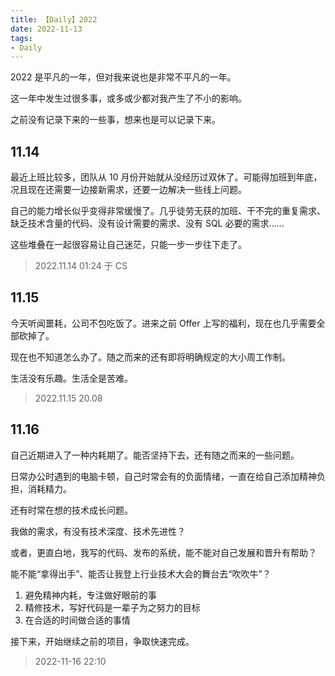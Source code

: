 ```yaml
---
title: 【Daily】2022
date: 2022-11-13
tags:
- Daily
---
```


2022 是平凡的一年，但对我来说也是非常不平凡的一年。

这一年中发生过很多事，或多或少都对我产生了不小的影响。

之前没有记录下来的一些事，想来也是可以记录下来。

## 11.14

最近上班比较多，团队从 10 月份开始就从没经历过双休了。可能得加班到年底，况且现在还需要一边接新需求，还要一边解决一些线上问题。

自己的能力增长似乎变得非常缓慢了。几乎徒劳无获的加班、干不完的重复需求、缺乏技术含量的代码、没有设计需要的需求、没有 SQL 必要的需求......

这些堆叠在一起很容易让自己迷茫，只能一步一步往下走了。

> 2022.11.14 01:24 于 CS

## 11.15

今天听闻噩耗，公司不包吃饭了。进来之前 Offer 上写的福利，现在也几乎需要全部砍掉了。

现在也不知道怎么办了。随之而来的还有即将明确规定的大小周工作制。

生活没有乐趣。生活全是苦难。

> 2022.11.15 20.08

## 11.16

自己近期进入了一种内耗期了。能否坚持下去，还有随之而来的一些问题。

日常办公时遇到的电脑卡顿，自己时常会有的负面情绪，一直在给自己添加精神负担，消耗精力。

还有时常在想的技术成长问题。

我做的需求，有没有技术深度、技术先进性？

或者，更直白地，我写的代码、发布的系统，能不能对自己发展和晋升有帮助？

能不能“拿得出手”、能否让我登上行业技术大会的舞台去“吹吹牛”？

1. 避免精神内耗，专注做好眼前的事
2. 精修技术，写好代码是一辈子为之努力的目标
3. 在合适的时间做合适的事情

接下来，开始继续之前的项目，争取快速完成。

> 2022-11-16 22:10


